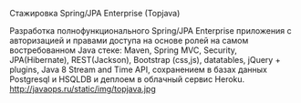 Стажировка Spring/JPA Enterprise (Topjava)

Разработка полнофункционального Spring/JPA Enterprise приложения c авторизацией и правами доступа на основе ролей на самом востребованном Java стеке: Maven, Spring MVC, Security, JPA(Hibernate), REST(Jackson), Bootstrap (css,js), datatables, jQuery + plugins, Java 8 Stream and Time API, сохранением в базах данных Postgresql и HSQLDB и деплоем в облачный сервис Heroku.
http://javaops.ru/static/img/topjava.jpg
